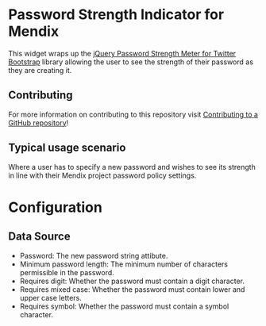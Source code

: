 # Password Strength Indicator for Mendix

This widget wraps up the [jQuery Password Strength Meter for Twitter Bootstrap](https://github.com/ablanco/jquery.pwstrength.bootstrap) library allowing the user to see the strength of their password as they are creating it.

## Contributing

For more information on contributing to this repository visit [Contributing to a GitHub repository](https://world.mendix.com/display/howto50/Contributing+to+a+GitHub+repository)!

## Typical usage scenario

Where a user has to specify a new password and wishes to see its strength in line with their Mendix project password policy settings.

# Configuration

## Data Source

- Password: The new password string attibute.
- Minimum password length: The minimum number of characters permissible in the password.
- Requires digit: Whether the password must contain a digit character.
- Requires mixed case: Whether the password must contain lower and upper case letters.
- Requires symbol: Whether the password must contain a symbol character.
